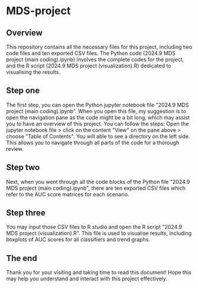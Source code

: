 # MDS-project

## Overview
This repository contains all the necessary files for this project, including two code files and ten exported CSV files. The Python code (2024.9 MDS project (main coding).ipynb) involves the complete codes for the project, and the R script (2024.9 MDS project (visualization).R) dedicated to visualising the results.

## Step one
The first step, you can open the Python jupyter notebook file "2024.9 MDS project (main coding).ipynb". When you open this file, my suggestion is to open the navigation pane as the code might be a bit long, which may assist you to have an overview of this project. You can follow the steps: Open the jupyter notebook file > click on the content "View" on the pane above > choose "Table of Contents". You will able to see a directory on the left side. This allows you to navigate through all parts of the code for a thorough review.

## Step two
Next, when you went through all the code blocks of the Python file "2024.9 MDS project (main coding).ipynb", there are ten exported CSV files which refer to the AUC score matrices for each scenario.

## Step three
You may input those CSV files to R studio and open the R script "2024.9 MDS project (visualization).R". This file is used to visualise results, including boxplots of AUC scores for all classifiers and trend graphs.

## The end
Thank you for your visiting and taking time to read this document! Hope this may help you understand and interact with this project effectively.
